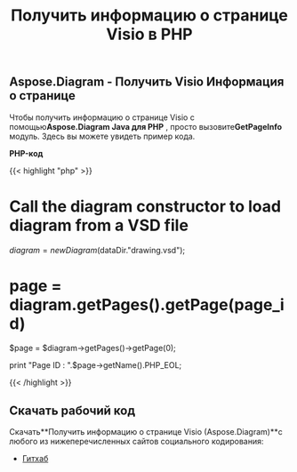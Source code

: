 ﻿---
title: Получить информацию о странице Visio в PHP
type: docs
weight: 30
url: /ru/java/retrieve-visio-page-information-in-php/
---
## **Aspose.Diagram - Получить Visio Информация о странице**
 Чтобы получить информацию о странице Visio с помощью**Aspose.Diagram Java для PHP** , просто вызовите**GetPageInfo** модуль. Здесь вы можете увидеть пример кода.

**PHP-код**

{{< highlight "php" >}}

 # Call the diagram constructor to load diagram from a VSD file

$diagram = new Diagram($dataDir."drawing.vsd");

# page = diagram.getPages().getPage(page_id)

$page = $diagram->getPages()->getPage(0);

print "Page ID : ".$page->getName().PHP_EOL;

{{< /highlight >}}
## **Скачать рабочий код**
 Скачать**Получить информацию о странице Visio (Aspose.Diagram)**с любого из нижеперечисленных сайтов социального кодирования:

- [Гитхаб](https://github.com/asposediagram/Aspose.Diagram-for-Java/blob/master/Plugins/Aspose_Diagram_Java_for_PHP/src/aspose/diagram/WorkingwithPages/GetPageInfo.php)
